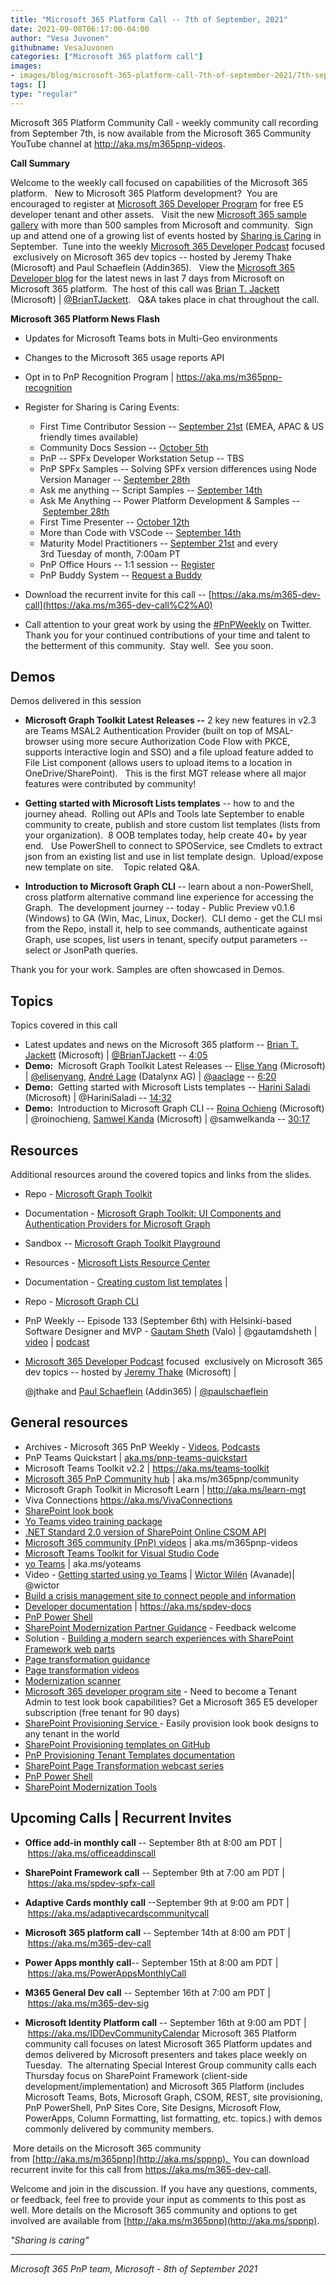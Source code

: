 ```yaml
---
title: "Microsoft 365 Platform Call -- 7th of September, 2021"
date: 2021-09-08T06:17:00-04:00
author: "Vesa Juvonen"
githubname: VesaJuvonen
categories: ["Microsoft 365 platform call"]
images:
- images/blog/microsoft-365-platform-call-7th-of-september-2021/7th-sep-platform-call-recording.png
tags: []
type: "regular"
---
```


Microsoft 365 Platform Community Call - weekly community call recording
from September 7th, is now available from the Microsoft 365 Community
YouTube channel at <http://aka.ms/m365pnp-videos>. 

**Call Summary**

Welcome to the weekly call focused on capabilities of the Microsoft 365
platform.   New to Microsoft 365 Platform development?  You are
encouraged to register at [Microsoft 365 Developer
Program](https://aka.ms/m365/devprogram) for free E5 developer tenant
and other assets.   Visit the new [Microsoft 365 sample
gallery](https://aka.ms/m365/samples) with more than 500 samples from
Microsoft and community.  Sign up and attend one of a growing list of
events hosted by [Sharing is
Caring](https://pnp.github.io/sharing-is-caring/) in September.  Tune
into the weekly [Microsoft 365 Developer
Podcast](https://m365devpodcast.com) focused  exclusively on Microsoft
365 dev topics -- hosted by Jeremy Thake (Microsoft) and Paul Schaeflein
(Addin365).   View the [Microsoft 365 Developer
blog](https://aka.ms/m365dev/blog) for the latest news in last 7 days
from Microsoft on Microsoft 365 platform.  The host of this call was
[Brian T. Jackett](http://twitter.com/BrianTJackett) (Microsoft) |
[@BrianTJackett](https://techcommunity.microsoft.com/t5/user/viewprofilepage/user-id/4556).   Q&A takes
place in chat throughout the call.

**Microsoft 365 Platform News Flash**

-   Updates for Microsoft Teams bots in Multi-Geo environments
-   Changes to the Microsoft 365 usage reports API

-   Opt in to PnP Recognition Program
    | <https://aka.ms/m365pnp-recognition>
-   Register for Sharing is Caring Events:
    -   First Time Contributor Session -- [September
        21st](https://forms.office.com/Pages/ResponsePage.aspx?id=KtIy2vgLW0SOgZbwvQuRaXDXyCl9DkBHq4A2OG7uLpdUREZVRDVYUUJLT1VNRDM4SjhGMlpUNzBORy4u) (EMEA,
        APAC & US friendly times available)
    -   Community Docs Session -- [October
        5th](https://forms.office.com/Pages/ResponsePage.aspx?id=KtIy2vgLW0SOgZbwvQuRaXDXyCl9DkBHq4A2OG7uLpdUOUdFR0U1STdGS0lXUDA2Sk1YSE1WMEtHSy4u) 
    -   PnP -- SPFx Developer Workstation Setup -- TBS
    -   PnP SPFx Samples -- Solving SPFx version differences using Node
        Version Manager -- [September
        28th](https://forms.office.com/Pages/ResponsePage.aspx?id=KtIy2vgLW0SOgZbwvQuRaXDXyCl9DkBHq4A2OG7uLpdUMDdKSjQxRDhKVzhCVUQ4VDdIQVZRVTZOSi4u)
    -   Ask me anything -- Script Samples -- [September
        14th](https://forms.office.com/Pages/ResponsePage.aspx?id=KtIy2vgLW0SOgZbwvQuRaXDXyCl9DkBHq4A2OG7uLpdURjNZTDA4VEJGNUYyMVlCNkZUVzlYQ0FaQy4u)
    -   Ask Me Anything -- Power Platform Development & Samples
        -- [September
        28th](https://forms.office.com/Pages/ResponsePage.aspx?id=KtIy2vgLW0SOgZbwvQuRaXDXyCl9DkBHq4A2OG7uLpdUNFJZNThMWFk0QlEzWFJNVE5aNVMzM1UwUi4u)
    -   First Time Presenter -- [October
        12th](https://forms.office.com/Pages/ResponsePage.aspx?id=KtIy2vgLW0SOgZbwvQuRaXDXyCl9DkBHq4A2OG7uLpdUNDJOOU5JREc2TUhCVzNGTTJFUldSUUNUSy4u)
    -   More than Code with VSCode -- [September
        14th](https://forms.office.com/Pages/ResponsePage.aspx?id=KtIy2vgLW0SOgZbwvQuRaXDXyCl9DkBHq4A2OG7uLpdURFZPM00xREdYMzVIOEJCWUhWRzBVMlRJWS4u) 
    -   Maturity Model Practitioners -- [September
        21st](https://forms.office.com/Pages/ResponsePage.aspx?id=KtIy2vgLW0SOgZbwvQuRaXDXyCl9DkBHq4A2OG7uLpdUODY3NVRFQ0E4SFg5WlI1TU83WFJQRklZSy4u) and
        every 3rd Tuesday of month, 7:00am PT
    -   PnP Office Hours -- 1:1 session
        -- [Register](https://outlook.office365.com/owa/calendar/PnPSharingisCaring@warner.digital/bookings/)
    -   PnP Buddy System -- [Request a
        Buddy](https://forms.office.com/Pages/ResponsePage.aspx?id=KtIy2vgLW0SOgZbwvQuRaXDXyCl9DkBHq4A2OG7uLpdUMjRRUVg4NElZUUJLTEY1TVVSVDJFRFpLRS4u)
-   Download the recurrent invite for this call
    -- [https://aka.ms/m365-dev-call](https://aka.ms/m365-dev-call%C2%A0)
-   Call attention to your great work by using
    the [#PnPWeekly](https://twitter.com/hashtag/PnPWeekly?src=hashtag_click) on
    Twitter.
Thank you for your continued contributions of your time and talent to
the betterment of this community.  Stay well.  See you soon.  

## Demos

Demos delivered in this session

-   **Microsoft Graph Toolkit Latest Releases --** 2 key new features in
    v2.3 are Teams MSAL2 Authentication Provider (built on top of
    MSAL-browser using more secure Authorization Code Flow with PKCE,
    supports interactive login and SSO) and a file upload feature added
    to File List component (allows users to upload items to a location
    in OneDrive/SharePoint).   This is the first MGT release where all
    major features were contributed by community!

-   **Getting started with Microsoft Lists templates** -- how to and the
    journey ahead.  Rolling out APIs and Tools late September to enable
    community to create, publish and store custom list templates (lists
    from your organization).  8 OOB templates today, help create 40+ by
    year end.   Use PowerShell to connect to SPOService, see Cmdlets to
    extract json from an existing list and use in list template design. 
    Upload/expose new template on site.    Topic related Q&A.

-   **Introduction to Microsoft Graph CLI** -- learn about a
    non-PowerShell, cross platform alternative command line experience
    for accessing the Graph.  The development journey -- today - Public
    Preview v0.1.6 (Windows) to GA (Win, Mac, Linux, Docker).  CLI
    demo - get the CLI msi from the Repo, install it, help to see
    commands, authenticate against Graph, use scopes, list users in
    tenant, specify output parameters -- select or JsonPath queries.   

Thank you for your work. Samples are often showcased in Demos.

## Topics

Topics covered in this call

-   Latest updates and news on the Microsoft 365 platform -- [Brian T.
    Jackett](http://twitter.com/BrianTJackett) (Microsoft) |
    [@BrianTJackett](https://techcommunity.microsoft.com/t5/user/viewprofilepage/user-id/4556) --
    [4:05](https://youtu.be/gf00sxZvK5M?t=245)
-   **Demo:**  Microsoft Graph Toolkit Latest Releases -- [Elise
    Yang](http://twitter.com/elisenyang) (Microsoft) |
    [@elisenyang](https://techcommunity.microsoft.com/t5/user/viewprofilepage/user-id/803417), [André
    Lage](http://twitter.com/aaclage) (Datalynx AG) |
    [@aaclage](https://techcommunity.microsoft.com/t5/user/viewprofilepage/user-id/861803) --
    [6:20](https://youtu.be/gf00sxZvK5M?t=380)
-   **Demo:**  Getting started with Microsoft Lists templates -- [Harini
    Saladi](http://twitter.com/HariniSaladi) (Microsoft) |
    @HariniSaladi -- [14:32](https://youtu.be/gf00sxZvK5M?t=872)
-   **Demo:**  Introduction to Microsoft Graph CLI -- [Roina
    Ochieng](http://twitter.com/roinochieng) (Microsoft) |
    @roinochieng, [Samwel
    Kanda](http://twitter.com/samwelkanda) (Microsoft) |
    @samwelkanda -- [30:17](https://youtu.be/gf00sxZvK5M?t=1817)


## Resources

Additional resources around the covered topics and links from the
slides.

-   Repo - [Microsoft Graph
    Toolkit](https://github.com/microsoftgraph/microsoft-graph-toolkit) 

-   Documentation - [Microsoft Graph Toolkit: UI Components and
    Authentication Providers for Microsoft
    Graph](https://docs.microsoft.com/graph/toolkit/overview) 

-   Sandbox -- [Microsoft Graph Toolkit
    Playground](https://mgt.dev/?path=/story/components-mgt-agenda--simple) 

-   Resources - [Microsoft Lists Resource
    Center](https://resources.techcommunity.microsoft.com/microsoft-lists/) 

-   Documentation - [Creating custom list
    templates](https://docs.microsoft.com/sharepoint/lists-custom-template)
    |

-   Repo - [Microsoft Graph
    CLI](https://github.com/microsoftgraph/msgraph-cli) 

-   PnP Weekly -- Episode 133 (September 6th) with Helsinki-based
    Software Designer and MVP - [Gautam
    Sheth](https://twitter.com/gautamdsheth) (Valo) | @gautamdsheth |
    [video](https://techcommunity.microsoft.com/t5/microsoft-365-pnp-blog/microsoft-365-pnp-weekly-episode-133-gautam-sheth-valo/ba-p/2728148)
    | [podcast](https://pnpweekly.podbean.com/e/microsoft-365-pnp-weekly-episode-133-7th-of-september-2021)

-   [Microsoft 365 Developer Podcast](https://m365devpodcast.com)
    focused  exclusively on Microsoft 365 dev topics -- hosted by
    [Jeremy Thake](http://twitter.com/jthake) (Microsoft) |

    @jthake and [Paul Schaeflein](http://twitter.com/paulschaeflein)
    (Addin365)
    | [@paulschaeflein](https://techcommunity.microsoft.com/t5/user/viewprofilepage/user-id/113)

## General resources

-   Archives - Microsoft 365 PnP Weekly
    - [Videos](https://www.youtube.com/playlist?list=PLR9nK3mnD-OVYI-St_CBiFfuL4CZbBpkC), [Podcasts](https://pnpweekly.podbean.com/)  
-   PnP Teams Quickstart
    | [aka.ms/pnp-teams-quickstart](https://aka.ms/pnp-teams-quickstart)
-   Microsoft Teams Toolkit v2.2 | <https://aka.ms/teams-toolkit>
-   [Microsoft 365 PnP Community
    hub](https://techcommunity.microsoft.com/t5/microsoft-365-pnp/ct-p/Microsoft365PnP) |
    aka.ms/m365pnp/community 
-   Microsoft Graph Toolkit in Microsoft Learn
    | <http://aka.ms/learn-mgt>
-   Viva Connections <https://aka.ms/VivaConnections>
-   [SharePoint look
    book](https://lookbook.microsoft.com/?WT.mc_id=m365-24198-cxa)
-   [Yo Teams video training package](http://aka.ms/yoteams-training)
-   [.NET Standard 2.0 version of SharePoint Online CSOM
    API](https://developer.microsoft.com/microsoft-365/blogs/net-standard-version-of-sharepoint-online-csom-apis?WT.mc_id=m365-24198-cxa)
-   [Microsoft 365 community (PnP)
    videos](http://aka.ms/m365pnp-videos) | aka.ms/m365pnp-videos
-   [Microsoft Teams Toolkit for Visual Studio
    Code](https://marketplace.visualstudio.com/items?itemName=TeamsDevApp.ms-teams-vscode-extension)
-   [yo Teams](http://aka.ms/yoteams) | aka.ms/yoteams
-   Video - [Getting started using yo
    Teams](https://youtu.be/w0OrFkzNC10) | [Wictor
    Wilén](https://twitter.com/wictor) (Avanade)| @wictor
-   [Build a crisis management site to connect people and
    information](https://techcommunity.microsoft.com/t5/microsoft-sharepoint-blog/build-a-crisis-management-site-to-connect-people-and-information/ba-p/1216791?WT.mc_id=m365-24198-cxa)
-   [Developer
    documentation](http://aka.ms/spdev-docs) | <https://aka.ms/spdev-docs>
-   [PnP Power Shell](https://aka.ms/sppnp-powershell)
-   [SharePoint Modernization Partner
    Guidance](http://aka.ms/sppnp-modernization-partnerguidance) -
    Feedback welcome
-   Solution - [Building a modern search experiences with SharePoint
    Framework web parts](https://aka.ms/pnp-modern-search)
-   [Page transformation
    guidance](https://aka.ms/sppnp-pagetransformation)
-   [Page transformation
    videos](https://aka.ms/sppnp-pagetransformationvideos)
-   [Modernization scanner](https://aka.ms/sppnp-modernizationscanner)
-   [Microsoft 365 developer program
    site](https://developer.microsoft.com/office/dev-program?WT.mc_id=m365-24198-cxa) -
    Need to become a Tenant Admin to test look book capabilities? Get a
    Microsoft 365 E5 developer subscription (free tenant for 90 days)
-   [SharePoint Provisioning
    Service ](https://lookbook.microsoft.com/)- Easily provision
    look book designs to any tenant in the world
-   [SharePoint Provisioning templates on
    GitHub](https://github.com/SharePoint/sp-dev-provisioning-templates)
-   [PnP Provisioning Tenant Templates
    documentation](https://docs.microsoft.com/sharepoint/dev/solution-guidance/pnp-provisioning-tenant-templates?WT.mc_id=m365-24198-cxa)
-   [SharePoint Page Transformation webcast
    series](https://developer.microsoft.com/sharepoint/blogs/sharepoint-page-transformation-webcast-series?WT.mc_id=m365-24198-cxa)
-   [PnP Power Shell](https://aka.ms/sppnp-powershell)
-   [SharePoint Modernization
    Tools](https://github.com/SharePoint/sp-dev-modernization/tree/dev/Tools)

## Upcoming Calls | Recurrent Invites


-   **Office add-in monthly call** -- September 8th at 8:00 am PDT
    | <https://aka.ms/officeaddinscall>
-   **SharePoint Framework call** -- September 9th at 7:00 am PDT
    | <https://aka.ms/spdev-spfx-call>
-   **Adaptive Cards monthly call** --September 9th at 9:00 am PDT
| <https://aka.ms/adaptivecardscommunitycall>

-   **Microsoft 365 platform call** -- September 14th at 8:00 am PDT
    | <https://aka.ms/m365-dev-call>
-   **Power Apps monthly call**-- September 15th at 8:00 am PDT
    | <https://aka.ms/PowerAppsMonthlyCall>
-   **M365 General Dev call** -- September 16th at 7:00 am PDT
    | <https://aka.ms/m365-dev-sig>
-   **Microsoft Identity Platform call** -- September 16th at 9:00 am
    PDT | <https://aka.ms/IDDevCommunityCalendar>
Microsoft 365 Platform community call focuses on latest Microsoft 365
Platform updates and demos delivered by Microsoft presenters and takes
place weekly on Tuesday.  The alternating Special Interest Group
community calls each Thursday focus on SharePoint Framework (client-side
development/implementation) and Microsoft 365 Platform (includes
Microsoft Teams, Bots, Microsoft Graph, CSOM, REST, site provisioning,
PnP PowerShell, PnP Sites Core, Site Designs, Microsoft Flow, PowerApps,
Column Formatting, list formatting, etc. topics.) with demos commonly
delivered by community members. 

 More details on the Microsoft 365
community from [http://aka.ms/m365pnp](http://aka.ms/sppnp). 
You can download recurrent invite for this call
from <https://aka.ms/m365-dev-call>.  

Welcome and join in the
discussion. If you have any questions, comments, or feedback, feel free
to provide your input as comments to this post as well. More details on
the Microsoft 365 community and options to get involved are available
from [http://aka.ms/m365pnp](http://aka.ms/sppnp).


*"Sharing is caring"*

------------------------------------------------------------------------

*Microsoft 365 PnP team, Microsoft - 8th of September 2021*

